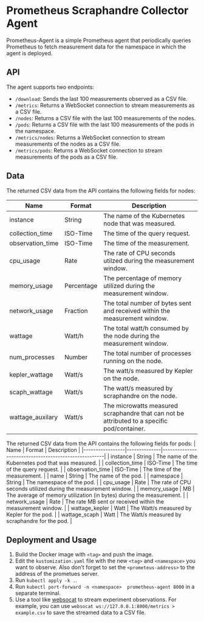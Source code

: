 # Prometheus Scraphandre Collector Agent

Prometheus-Agent is a simple Prometheus agent that periodically queries Prometheus to fetch measurement data for the namespace in which the agent is deployed.

## API

The agent supports two endpoints:

- `/download`: Sends the last 100 measurements observed as a CSV file.
- `/metrics`: Returns a WebSocket connection to stream measurements as a CSV file.
- `/nodes`: Returns a CSV file with the last 100 measurements of the nodes.
- `/pods`: Returns a CSV file with the last 100 measurements of the pods in the namespace.
- `/metrics/nodes`: Returns a WebSocket connection to stream measurements of the nodes as a CSV file.
- `/metrics/pods`: Returns a WebSocket connection to stream measurements of the pods as a CSV file.

## Data

The returned CSV data from the API contains the following fields for nodes:

| Name             | Format     | Description                                                                                 |
| ---------------- | ---------- | ------------------------------------------------------------------------------------------- |
| instance         | String     | The name of the Kubernetes node that was measured.                                          |
| collection_time  | ISO-Time   | The time of the query request.                                                              |
| observation_time | ISO-Time   | The time of the measurement.                                                                |
| cpu_usage        | Rate       | The rate of CPU seconds utilzed during the measurement window.                              |
| memory_usage     | Percentage | The percentage of memory utilized during the measurement window.                            |
| network_usage    | Fraction   | The total number of bytes sent and received within the measurement window.                  |
| wattage          | Watt/h     | The total watt/h consumed by the node during the measurement window.                        |
| num_processes    | Number     | The total number of processes running on the node.                                          |
| kepler_wattage   | Watt/s     | The watt/s measured by Kepler on the node.                                                  |
| scaph_wattage    | Watt/s     | The watt/s measured by scraphandre on the node.                                             |
| wattage_auxilary | Watt/s     | The microwatts measured scraphandre that can not be attributed to a specific pod/container. |

The returned CSV data from the API contains the following fields for pods:
| Name | Format | Description |
|-----------------|--------------|------------------------------------------------------|
| instance | String | The name of the Kubernetes pod that was measured. |
| collection_time | ISO-Time | The time of the query request. |
| observation_time | ISO-Time | The time of the measurement. |
| name | String | The name of the pod. |
| namespace | String | The namespace of the pod. |
| cpu_usage | Rate | The rate of CPU seconds utilized during the measurement window. |
| memory_usage | MB | The average of memory utilization (in bytes) during the measurement. |
| network_usage | Rate | The rate MB sent or received within the measurement window. |
| wattage_kepler | Watt | The Watt/s measured by Kepler for the pod. |
| wattage_scaph | Watt | The Watt/s measured by scraphandre for the pod. |

## Deployment and Usage

1. Build the Docker image with `<tag>` and push the image.
2. Edit the `kustomization.yaml` file with the new `<tag>` and `<namespace>` you want to observe. Also don't forget to set the `<prometeus-address>` to the address of the prometues server.
3. Run `kubectl apply -k .`.
4. Run `kubectl port-forward -n <namespace>  prometheus-agent 8000` in a separate terminal.
5. Use a tool like [websocat](https://github.com/vi/websocat) to stream experiment observations. For example, you can use `websocat ws://127.0.0.1:8000/metrics > example.csv` to save the streamed data to a CSV file.
